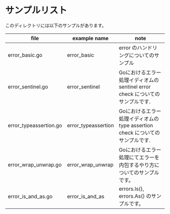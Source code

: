 # サンプルリスト

このディレクトリには以下のサンプルがあります。

| file                    | example name         | note                                                |
|-------------------------|----------------------|-----------------------------------------------------|
| error\_basic.go         | error\_basic         | error のハンドリングについてのサンプル                              |
| error\_sentinel.go      | error\_sentinel      | Goにおけるエラー処理イディオムの sentinel error check についてのサンプルです. |
| error\_typeassertion.go | error\_typeassertion | Goにおけるエラー処理イディオムの type assertion check についてのサンプルです. |
| error\_wrap\_unwrap.go  | error\_wrap\_unwrap  | Goにおけるエラー処理にてエラーを内包するやり方についてのサンプルです。                |
| error\_is\_and\_as.go   | error\_is\_and\_as   | errors.Is(), errors.As() のサンプルです。                   |
